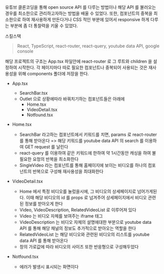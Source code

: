 유튜브 클론코딩을 통해 open source API 를 다루는 방법이나 해당 API 를 불러오는 경우를 최소한으로 관리하고자하는 방법을 배울 수 있었다.
또한, 컴포넌트의 중복을 최소한으로 하여 재사용하게 만든다거나 CSS 적인 부분에 있어서 responsive 하게 다루는 부분에 좀 더 통찰력을 키울 수 있었다.

스킬스택
> React, TypeScript, react-router, react-query, youtube data API, google console

해당 프로젝트의 구조는 App.tsx 파일안에 react-router 로 그 루트와 children 을 설정하여 시작한다. 각 페이지마다 따로 필요한 컴포넌트나 중복되어 사용되는 것은 재사용성을 위해 components 폴더에 저장을 한다.

* App.tsx
    * SearchBar.tsx
    * Outlet 으로 상황에따라 바꿔치기하는 컴포넌트들은 아래에
        * Home.tsx
        * VideoDetail.tsx
        * Notfound.tsx

* Home.tsx
    * SearchBar 라고하는 컴포넌트에서 키워드를 치면, params 로 react-router 를 통해 받아온다 => 해당 키워드를 youtube data API 의 search 를 이용하여 GET request 를 날린다
    * react-query 를 이용하여 같은 키워드에 한하여 약 1시간동안 캐싱을 하여 불필요한 요청의 반복을 최소화한다
    * SingleVideo 라는 컴포넌트를 통해 홈페이지에 보이는 비디오를 하나의 컴포넌트의 반복으로 구성해 재사용성을 최대화한다

* VideoDetail.tsx
    * Home 에서 특정 비디오를 눌렀을시에, 그 비디오의 상세페이지로 넘어가게된다. 이때 해당 비디오의 id 를 props 로 넘겨주어 상세페이지에서 비디오 관련된 정보를 받아오게 한다
    * Video, VideoDescription, RelatedVideoList 로 이루어져 있다
    * Video 는 비디오 자체를 보여주는 iframe 태그
    * VideoDescription 는 비디오 자체의 설명에대한 부분으로 youtube data API 를 통해 해당 채널의 정보도 추가적으로 받아오는 역할을 한다
    * RelatedVideoList 는 해당 비디오와 관련된 비디오의 리스트를 youtube data API 를 통해 받아온다
    * 창의 가로값에 따라 비디오의 사이즈 또한 반응형으로 구성해두었다

* Notfound.tsx
    * 에러가 발생시 표시되는 화면이다

